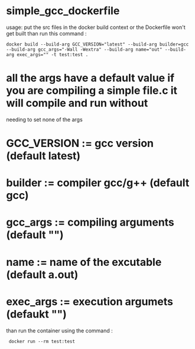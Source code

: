 # simple_gcc_dockerfile

usage:
  put the src files in the docker build context or the Dockerfile won't get built
  than run this command :
    
    docker build --build-arg GCC_VERSION="latest" --build-arg builder=gcc --build-arg gcc_args="-Wall -Wextra" --build-arg name="out" --build-arg exec_args="" -t test:test .
    
   # all the args have a default value if you are compiling a simple file.c it will compile and run without
   needing to set none of the args
   # GCC_VERSION := gcc version (default latest)
   # builder := compiler gcc/g++ (default gcc)
   # gcc_args := compiling arguments (default "")
   # name := name of the excutable (default a.out)
   # exec_args := execution argumets (defaukt "")
  
   than run the container using the command :
   
     docker run --rm test:test
